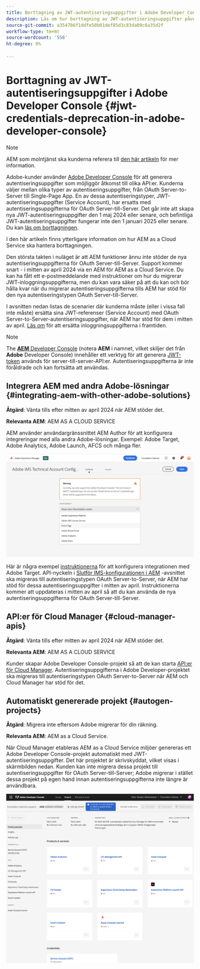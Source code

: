 ```yaml
---
title: Borttagning av JWT-autentiseringsuppgifter i Adobe Developer Console
description: Läs om hur borttagning av JWT-autentiseringsuppgifter påverkar AEM i Adobe Developer Console
source-git-commit: a354786f1ddfe50b01def85d3c83da09c6a35d2f
workflow-type: tm+mt
source-wordcount: '558'
ht-degree: 0%

---
```



# Borttagning av JWT-autentiseringsuppgifter i Adobe Developer Console {#jwt-credentials-deprecation-in-adobe-developer-console}

>[!NOTE]
>
>AEM som molntjänst ska kunderna referera till [den här artikeln](https://experienceleague.adobe.com/docs/experience-manager-65/content/security/jwt-credentials-deprecation-in-adobe-developer-console.html) för mer information.

Adobe-kunder använder [Adobe Developer Console](https://developer.adobe.com/console) för att generera autentiseringsuppgifter som möjliggör åtkomst till olika API:er. Kunderna väljer mellan olika typer av autentiseringsuppgifter, från OAuth Server-to-Server till Single-Page App. En av dessa autentiseringstyper, JWT-autentiseringsuppgifter (Service Account), har ersatts med autentiseringsuppgifterna för OAuth Server-till-Server. Det går inte att skapa nya JWT-autentiseringsuppgifter den 1 maj 2024 eller senare, och befintliga JWT-autentiseringsuppgifter fungerar inte den 1 januari 2025 eller senare. Du kan [läs om borttagningen](https://developer.adobe.com/developer-console/docs/guides/authentication/ServerToServerAuthentication/migration/).

I den här artikeln finns ytterligare information om hur AEM as a Cloud Service ska hantera borttagningen.

Den största takten i nuläget är att AEM funktioner ännu inte stöder de nya autentiseringsuppgifterna för OAuth Server-till-Server. Support kommer snart - i mitten av april 2024 via en AEM för AEM as a Cloud Service. Du kan ha fått ett e-postmeddelande med instruktioner om hur du migrerar JWT-inloggningsuppgifterna, men du kan vara säker på att du kan och bör hålla kvar när du migrerar autentiseringsuppgifterna tills AEM har stöd för den nya autentiseringstypen OAuth Server-till-Server.

I avsnitten nedan listas de scenarier där kunderna måste (eller i vissa fall inte måste) ersätta sina JWT-referenser (Service Account) med OAuth Server-to-Server-autentiseringsuppgifter, när AEM har stöd för dem i mitten av april. [Läs om](https://developer.adobe.com/developer-console/docs/guides/authentication/ServerToServerAuthentication/migration/#migration-overview) för att ersätta inloggningsuppgifterna i framtiden.

>[!NOTE]
>
>The [**AEM** Developer Console](/help/implementing/developing/introduction/development-guidelines.md#crxde-lite-and-developer-console) (notera **AEM** i namnet, vilket skiljer det från **Adobe** Developer Console) innehåller ett verktyg för att generera [JWT-token](/help/implementing/developing/introduction/generating-access-tokens-for-server-side-apis.md) används för server-till-server-API:er. Autentiseringsuppgifterna är inte föråldrade och kan fortsätta att användas.


## Integrera AEM med andra Adobe-lösningar {#integrating-aem-with-other-adobe-solutions}

**Åtgärd**: Vänta tills efter mitten av april 2024 när AEM stöder det.

**Relevanta AEM**: AEM AS A CLOUD SERVICE

AEM använder användargränssnittet AEM Author för att konfigurera integreringar med alla andra Adobe-lösningar. Exempel: Adobe Target, Adobe Analytics, Adobe Launch, AFCS och många fler.

![Integrera AEM med andra lösningar](/help/security/assets/jwt-deprecation.png)

Här är några exempel [instruktionerna](https://docs.mktossl.com/docs/experience-manager-cloud-service/content/sites/integrations/integration-adobe-target-ims.html?lang=en) för att konfigurera integrationen med Adobe Target. API-nyckeln i [Slutför IMS-konfigurationen i AEM](https://docs.mktossl.com/docs/experience-manager-cloud-service/content/sites/integrations/integration-adobe-target-ims.html#completing-the-ims-configuration-in-aem) -avsnittet ska migreras till autentiseringstypen OAuth Server-to-Server, när AEM har stöd för dessa autentiseringsuppgifter i mitten av april. Instruktionerna kommer att uppdateras i mitten av april så att du kan använda de nya autentiseringsuppgifterna för OAuth Server-till-Server.

## API:er för Cloud Manager {#cloud-manager-apis}

**Åtgärd**: Vänta tills efter mitten av april 2024 när AEM stöder det.

**Relevanta AEM**: AEM AS A CLOUD SERVICE

Kunder skapar Adobe Developer Console-projekt så att de kan starta [API:er för Cloud Manager](https://developer.adobe.com/experience-cloud/cloud-manager/guides/getting-started/create-api-integration/). Autentiseringsuppgifterna i Adobe Developer-projektet ska migreras till autentiseringstypen OAuth Server-to-Server när AEM och Cloud Manager har stöd för det.

## Automatiskt genererade projekt {#autogen-projects}

**Åtgärd**: Migrera inte eftersom Adobe migrerar för din räkning.

**Relevanta AEM**: AEM as a Cloud Service.

När Cloud Manager etableras AEM as a Cloud Service miljöer genereras ett Adobe Developer Console-projekt automatiskt med JWT-autentiseringsuppgifter. Det här projektet är skrivskyddat, vilket visas i skärmbilden nedan. Kunden kan inte migrera dessa projekt till autentiseringsuppgifter för OAuth Server-till-Server; Adobe migrerar i stället dessa projekt på egen hand innan autentiseringsuppgifterna inte längre är användbara.

![Automatiskt genererade projekt](/help/security/assets/jwt-deprecation-autogen-projects.png)

